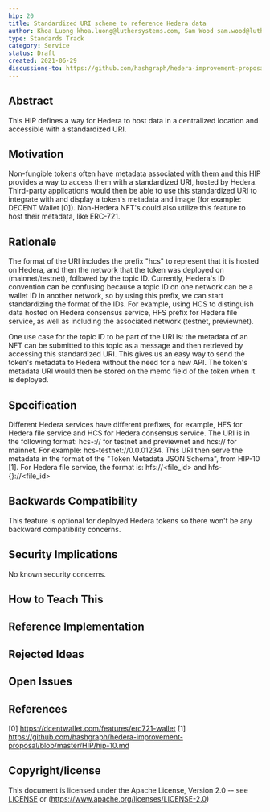 ```yaml
---
hip: 20
title: Standardized URI scheme to reference Hedera data
author: Khoa Luong khoa.luong@luthersystems.com, Sam Wood sam.wood@luthersystems.com, Stephanie Yi stephanie.yi@luthersystems.com, Declan Fox declan.fox@luthersystems.com
type: Standards Track
category: Service
status: Draft
created: 2021-06-29
discussions-to: https://github.com/hashgraph/hedera-improvement-proposal/discussions/110
---
```


## Abstract
This HIP defines a way for Hedera to host data in a centralized location and accessible
with a standardized URI.

## Motivation

Non-fungible tokens often have metadata associated with them and this HIP provides a way to
access them with a standardized URI, hosted by Hedera.
Third-party applications would then be able to use this standardized URI to integrate with and
display a token's metadata and image (for example: DECENT Wallet [0]).
Non-Hedera NFT's could also utilize this feature to host their metadata, like ERC-721.

## Rationale

The format of the URI includes the prefix "hcs" to represent that it is hosted on Hedera, and
then the network that the token was deployed on (mainnet/testnet), followed by the topic ID.
Currently, Hedera's ID convention can be confusing because a topic ID on one network can be a
wallet ID in another network, so by using this prefix, we can start standardizing the format of the
IDs. For example, using HCS to distinguish data hosted on Hedera consensus service, HFS prefix for
Hedera file service, as well as including the associated network (testnet, previewnet).

One use case for the topic ID to be part of the URI is: the metadata of an NFT can be submitted to
this topic as a message and then retrieved by accessing this standardized URI. This gives us an
easy way to send the token's metadata to Hedera without the need for a new API. The token's metadata
URI would then be stored on the memo field of the token when it is deployed.

## Specification

Different Hedera services have different prefixes, for example, HFS for Hedera file service and
HCS for Hedera consensus service.
The URI is in the following format: hcs-<network>://<topic-id> for testnet and previewnet
and hcs://<topic-id> for mainnet.
For example: hcs-testnet://0.0.01234. This URI then serve the metadata in the format of the
"Token Metadata JSON Schema", from HIP-10 [1].
For Hedera file service, the format is: hfs://<file_id> and hfs-{<network>}://<file_id>

## Backwards Compatibility

This feature is optional for deployed Hedera tokens so there won't be any backward compatibility
concerns.

## Security Implications

No known security concerns.

## How to Teach This

## Reference Implementation

## Rejected Ideas

## Open Issues

## References

[0] https://dcentwallet.com/features/erc721-wallet
[1] https://github.com/hashgraph/hedera-improvement-proposal/blob/master/HIP/hip-10.md

## Copyright/license

This document is licensed under the Apache License, Version 2.0 -- see [LICENSE](../LICENSE) or (https://www.apache.org/licenses/LICENSE-2.0)
